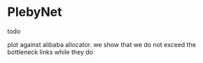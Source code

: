 # PlebyNet


todo

plot against alibaba allocator. we show that we do not exceed the bottleneck links while they do


